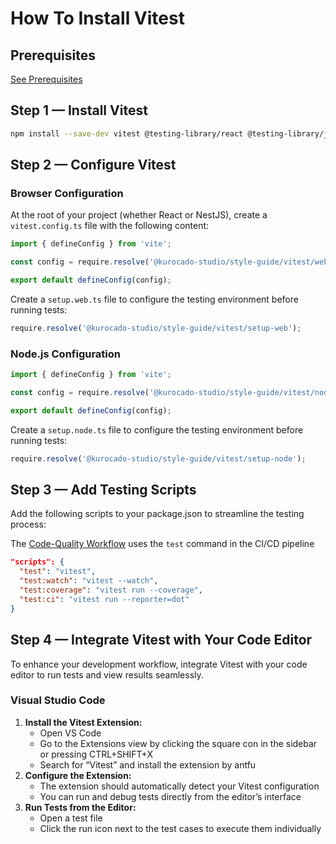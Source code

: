 # How To Install Vitest

## Prerequisites

[See Prerequisites](Guides.md)

## Step 1 — Install Vitest

```Bash
npm install --save-dev vitest @testing-library/react @testing-library/jest-dom @vitejs/plugin-react
```

## Step 2 — Configure Vitest

### Browser Configuration

At the root of your project (whether React or NestJS), create a `vitest.config.ts` file with the
following content:

```typescript
import { defineConfig } from 'vite';

const config = require.resolve('@kurocado-studio/style-guide/vitest/web');

export default defineConfig(config);
```

Create a `setup.web.ts` file to configure the testing environment before running tests:

```typescript
require.resolve('@kurocado-studio/style-guide/vitest/setup-web');
```

### Node.js Configuration

```typescript
import { defineConfig } from 'vite';

const config = require.resolve('@kurocado-studio/style-guide/vitest/node');

export default defineConfig(config);
```

Create a `setup.node.ts` file to configure the testing environment before running tests:

```typescript
require.resolve('@kurocado-studio/style-guide/vitest/setup-node');
```

## Step 3 — Add Testing Scripts

Add the following scripts to your package.json to streamline the testing process:

<note>The <a href="Code-Quality.md">Code-Quality Workflow</a> uses the `test` command in the CI/CD
pipeline</note>

```json
"scripts": {
  "test": "vitest",
  "test:watch": "vitest --watch",
  "test:coverage": "vitest run --coverage",
  "test:ci": "vitest run --reporter=dot"
}
```

## Step 4 — Integrate Vitest with Your Code Editor

To enhance your development workflow, integrate Vitest with your code editor to run tests and view
results seamlessly.

### Visual Studio Code

1. **Install the Vitest Extension:**
   - Open VS Code
   - Go to the Extensions view by clicking the square con in the sidebar or pressing CTRL+SHIFT+X
   - Search for “Vitest” and install the extension by antfu
2. **Configure the Extension:**
   - The extension should automatically detect your Vitest configuration
   - You can run and debug tests directly from the editor’s interface
3. **Run Tests from the Editor:**
   - Open a test file
   - Click the run icon next to the test cases to execute them individually
